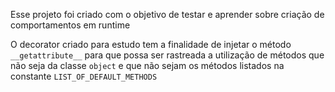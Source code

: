 Esse projeto foi criado com o objetivo de testar e aprender sobre criação de comportamentos em runtime


O decorator criado para estudo tem a finalidade de injetar o método `__getattribute__` para que possa ser rastreada a utilização de métodos que não seja da classe `object` e que não sejam os métodos listados na constante `LIST_OF_DEFAULT_METHODS`